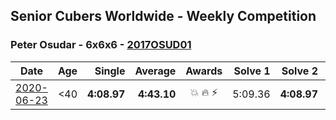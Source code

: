## Senior Cubers Worldwide - Weekly Competition
### Peter Osudar - 6x6x6 - [2017OSUD01](https://www.worldcubeassociation.org/persons/2017OSUD01?event=666)

| Date | Age | Single | Average | Awards | Solve 1 | Solve 2 | Solve 3 | Video |
| :--: | :--: | --: | --: | :--: | --: | --: | --: | :-- |
| [2020-06-23](../../results/666/2020-06-23.md) | <40 | **4:08.97** | **4:43.10** | 💥 🔥 ⚡ | 5:09.36 | **4:08.97** | 4:51.00 | [Link](https://www.facebook.com/events/268636114456043/permalink/276193687033619/) |


<!-- Global site tag (gtag.js) - Google Analytics -->
<script async src="https://www.googletagmanager.com/gtag/js?id=UA-86348435-3"></script>
<script>window.dataLayer = window.dataLayer || []; function gtag() {dataLayer.push(arguments);} gtag('js', new Date()); gtag('config', 'UA-86348435-3');</script>
